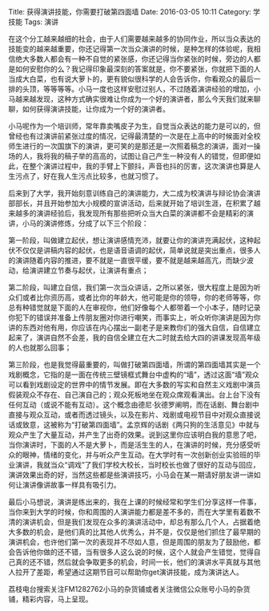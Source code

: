 Title: 获得演讲技能，你需要打破第四面墙
Date: 2016-03-05 10:11
Category: 学技能
Tags: 演讲

在这个分工越来越细的社会，由于人们需要越来越多的协同作业，所以当众表达的技能变的越来越重要，你还记得第一次当众演讲的时候，是种怎样的体验呢，我相信绝大多数人都会有一种不自觉的紧张感，你还记得当你紧张的时候，旁边的人都是如何安慰你的么？我记得印象最深刻的答案就是，你不要紧张，你就把下面的人当成大白菜，也有说大萝卜的，更有貌似很科学的人会告诉你，你看观众的最后一排的头顶，等等等等。小马一度也这样安慰过别人，不过随着演讲经验的增加，小马越来越发现，这种方式确实很难让你成为一个好的演讲者，那么今天我们就来聊聊，如何获得演讲技能，让你成为一个好的演讲者。

小马呢作为一个培训师，常年靠卖嘴皮子为生，自觉当众表达的能力是可以的，但曾经也有过演讲前紧张过度的情况，记得最清楚的一次是在上高中的时候面对全校师生进行的一次国旗下的演讲，更可笑的是那还是一次照着稿念的演讲，面对一操场的人，我将我的稿子举的高高的，试图让自己产生一种没有人的错觉，但即便如此，在整个演讲过程中，我的手臂上下颤抖，声音也抖的厉害，这次演讲也算是人生污点了，好在我人生污点比较多，也就习惯了。

后来到了大学，我开始刻意训练自己的演讲能力，大二成为校演讲与辩论协会演讲部部长，并且开始参加大小规模的宣讲活动，后来就开始了培训生涯，在积累了越来越多的演讲经验后，我发现所有那些把听众当大白菜的演讲都不会是精彩的演讲，小马的演讲修炼，分成了以下三个阶段：

第一阶段，叫做建立起伏，想让演讲感情充沛，就要让你的演讲充满起伏，这种起伏不仅仅是讲稿内容的起伏，也是语音语调的起伏，简单说就是突出重点，很多人的演讲随着内容的推进，要不就是一直很平缓，要不就是越来越高亢，而缺少波动，给演讲建立节奏与起伏，让演讲有重点；

第二阶段，叫建立自信，我们第一次当众讲话，之所以紧张，很大程度上是因为听众们或者比你资历高，或者比你的年龄大，他可能是你的领导，你的老师等等，你总有种错觉就是下面的人在审视你，他们好像每个人都带着一个小本子，随时记录你犯下的错误并准备上传朋友圈对你进行嘲笑，而事实上，听众听你演讲是因为你讲的东西对他有用，你应该在内心摆出一副老子是来教你们的强大自信，自信建立起来了，演讲自然不会差，我的自信全建立在大二时就去给大四的讲课发现高年级的人也就那么回事；

第三阶段，也是我觉得最重要的，叫做打破第四面墙，所谓的第四面墙其实是一个戏剧概念，它指的是一面在传统三壁镜框式舞台中虚构的“墙”，透过这面“墙”观众可以看到戏剧设定的世界中的情节发展。即在大多数的写实和自然主义戏剧中演员假装观众不存在、自己演自己的；观众死板地坐在观众席观看演出。台上台下没有任何互动（或说不能有互动）。这个概念由德尼·狄德罗阐明，而在话剧、舞台剧中直接与观众互动，或者而透过镜头，以及在影片、戏剧或电视节目中对观众直接说话或致意，这被称为“打破第四面墙”。孟京辉的话剧《两只狗的生活意见》中就与观众产生了大量互动，并产生了出奇的效果。说到这里你应该明白我的意思了吧，当你演讲时，下面的人不是大萝卜，而是活生生的人，在演讲的时候，充分感受听众的眼神，情绪的变化，并与听众产生互动。在大学时有一次创新创业实验班的毕业演讲，我就当众“调戏”了我们学校大校长，当时校长也做了很好的互动与回应，演讲效果出奇的好，当然这些都是些演讲技巧，小马会在某一期请好朋友讲一讲如何让演讲像讲故事一样具有吸引力。

最后小马想说，演讲是练出来的，我在上课的时候经常和学生们分享这样一件事，当你来到大学的时候，你和周围的人演讲能力都是差不多的，而在大学里有着数不清的演讲机会，但是我们发现在众多的演讲活动中，却总有那么几个人，占据着绝大多数的机会，是他们真的比其他人优秀么，并不是，仅仅是他们抓住了最早期的演讲机会，也许他们第一次的表现并不尽如人意，但是周围的朋友为了鼓励他，都会告诉他你做的还不错，当有很多人这么说的时候，这个人就会产生错觉，觉得自己真的还不错，然后就会争取更多的机会，时间一长，他们的演讲水平真就与其他人拉开了差距，希望通过这期节目可以帮助你get演讲技能，成为演讲达人。

荔枝电台搜索关注FM1282762小马的杂货铺或者关注微信公众账号小马的杂货铺，精彩内容，马上呈现。
